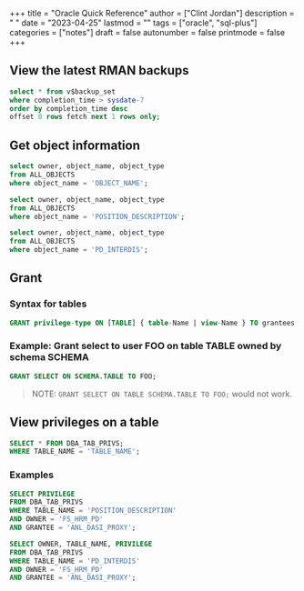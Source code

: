+++
title = "Oracle Quick Reference"
author = ["Clint Jordan"]
description = " "
date = "2023-04-25"
lastmod = ""
tags = ["oracle", "sql-plus"]
categories = ["notes"]
draft = false
autonumber = false
printmode = false
+++


## View the latest RMAN backups
 
```sql
select * from v$backup_set
where completion_time > sysdate-7
order by completion_time desc
offset 0 rows fetch next 1 rows only;
```


## Get object information
```sql
select owner, object_name, object_type
from ALL_OBJECTS
where object_name = 'OBJECT_NAME';
```

```sql
select owner, object_name, object_type
from ALL_OBJECTS
where object_name = 'POSITION_DESCRIPTION';
```

```sql
select owner, object_name, object_type
from ALL_OBJECTS
where object_name = 'PD_INTERDIS';
```

## Grant
### Syntax for tables
```sql
GRANT privilege-type ON [TABLE] { table-Name | view-Name } TO grantees
```

### Example: Grant select to user FOO on table TABLE owned by schema SCHEMA
```sql
GRANT SELECT ON SCHEMA.TABLE TO FOO;
```
> NOTE: `GRANT SELECT ON TABLE SCHEMA.TABLE TO FOO;` would not work. 


## View privileges on a table
```sql
SELECT * FROM DBA_TAB_PRIVS;
WHERE TABLE_NAME = 'TABLE_NAME';
```

### Examples
```sql
SELECT PRIVILEGE
FROM DBA_TAB_PRIVS
WHERE TABLE_NAME = 'POSITION_DESCRIPTION'
AND OWNER = 'FS_HRM_PD'
AND GRANTEE = 'ANL_DASI_PROXY';
```

```sql
SELECT OWNER, TABLE_NAME, PRIVILEGE
FROM DBA_TAB_PRIVS
WHERE TABLE_NAME = 'PD_INTERDIS'
AND OWNER = 'FS_HRM_PD'
AND GRANTEE = 'ANL_DASI_PROXY';
```
